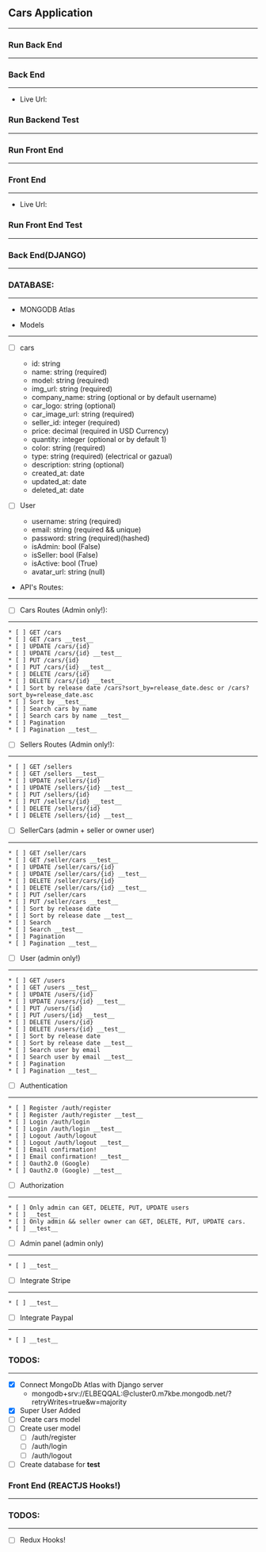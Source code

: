 ## Cars Application
----

### Run Back End
----

### Back End
----
* Live Url: 

### Run Backend Test
----

### Run Front End 
----

### Front End 
----
* Live Url: 

### Run Front End Test
----

### Back End(DJANGO)
----

### DATABASE: 
----
* MONGODB Atlas

* Models
----
* [ ] cars
    * id: string 
    * name: string (required)
    * model: string (required)
    * img_url: string (required)
    * company_name: string (optional or by default username)
    * car_logo: string (optional)
    * car_image_url: string (required)
    * seller_id: integer (required)
    * price: decimal (required in USD Currency)
    * quantity: integer (optional or by default 1)
    * color: string (required)
    * type: string (required) (electrical or gazual)
    * description: string (optional)
    * created_at: date
    * updated_at: date
    * deleted_at: date

* [ ] User
    * username: string (required)
    * email: string (required && unique)
    * password: string (required)(hashed)
    * isAdmin: bool (False)
    * isSeller: bool (False)
    * isActive: bool (True)
    * avatar_url: string (null)

* API's Routes:
----

* [ ] Cars Routes (Admin only!):
----
    * [ ] GET /cars
    * [ ] GET /cars __test__
    * [ ] UPDATE /cars/{id}
    * [ ] UPDATE /cars/{id} __test__
    * [ ] PUT /cars/{id}
    * [ ] PUT /cars/{id} __test__
    * [ ] DELETE /cars/{id}
    * [ ] DELETE /cars/{id} __test__
    * [ ] Sort by release date /cars?sort_by=release_date.desc or /cars?
    sort_by=release_date.asc
    * [ ] Sort by __test__
    * [ ] Search cars by name 
    * [ ] Search cars by name __test__
    * [ ] Pagination 
    * [ ] Pagination __test__

* [ ] Sellers Routes (Admin only!):
----
    * [ ] GET /sellers
    * [ ] GET /sellers __test__
    * [ ] UPDATE /sellers/{id}
    * [ ] UPDATE /sellers/{id} __test__
    * [ ] PUT /sellers/{id}
    * [ ] PUT /sellers/{id} __test__
    * [ ] DELETE /sellers/{id}
    * [ ] DELETE /sellers/{id} __test__

* [ ] SellerCars (admin + seller or owner user)
----
    * [ ] GET /seller/cars
    * [ ] GET /seller/cars __test__
    * [ ] UPDATE /seller/cars/{id}
    * [ ] UPDATE /seller/cars/{id} __test__
    * [ ] DELETE /seller/cars/{id}
    * [ ] DELETE /seller/cars/{id} __test__
    * [ ] PUT /seller/cars
    * [ ] PUT /seller/cars __test__
    * [ ] Sort by release date 
    * [ ] Sort by release date __test__
    * [ ] Search
    * [ ] Search __test__
    * [ ] Pagination
    * [ ] Pagination __test__

* [ ] User (admin only!)
----
    * [ ] GET /users
    * [ ] GET /users __test__
    * [ ] UPDATE /users/{id}
    * [ ] UPDATE /users/{id} __test__
    * [ ] PUT /users/{id}
    * [ ] PUT /users/{id} __test__
    * [ ] DELETE /users/{id}
    * [ ] DELETE /users/{id} __test__
    * [ ] Sort by release date
    * [ ] Sort by release date __test__
    * [ ] Search user by email 
    * [ ] Search user by email __test__
    * [ ] Pagination
    * [ ] Pagination __test__

* [ ] Authentication
----
    * [ ] Register /auth/register
    * [ ] Register /auth/register __test__
    * [ ] Login /auth/login
    * [ ] Login /auth/login __test__
    * [ ] Logout /auth/logout
    * [ ] Logout /auth/logout __test__
    * [ ] Email confirmation!
    * [ ] Email confirmation! __test__
    * [ ] Oauth2.0 (Google)
    * [ ] Oauth2.0 (Google) __test__

* [ ] Authorization
----
    * [ ] Only admin can GET, DELETE, PUT, UPDATE users
    * [ ] __test__
    * [ ] Only admin && seller owner can GET, DELETE, PUT, UPDATE cars.
    * [ ] __test__

* [ ] Admin panel (admin only)
----
    * [ ] __test__

* [ ] Integrate Stripe
----
    * [ ] __test__

* [ ] Integrate Paypal
----
    * [ ] __test__

### TODOS:
----
* [x] Connect MongoDb Atlas with Django server
    * mongodb+srv://ELBEQQAL:<password>@cluster0.m7kbe.mongodb.net/<dbname>?retryWrites=true&w=majority
* [x] Super User Added
* [ ] Create cars model
* [ ] Create user model
    * [ ] /auth/register
    * [ ] /auth/login
    * [ ] /auth/logout
* [ ] Create database for __test__

### Front End (REACTJS Hooks!)
----

### TODOS:
----
* [ ] Redux Hooks! 
